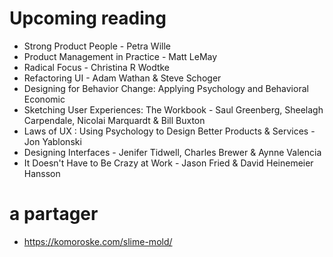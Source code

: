 # Upcoming reading
- Strong Product People - Petra Wille
- Product Management in Practice - Matt LeMay
- Radical Focus - Christina R Wodtke
- Refactoring UI - Adam Wathan & Steve Schoger
- Designing for Behavior Change: Applying Psychology and Behavioral Economic
- Sketching User Experiences: The Workbook - Saul Greenberg, Sheelagh Carpendale, Nicolai Marquardt & Bill Buxton
- Laws of UX : Using Psychology to Design Better Products & Services - Jon Yablonski
- Designing Interfaces - Jenifer Tidwell, Charles Brewer & Aynne Valencia
- It Doesn't Have to Be Crazy at Work -  Jason Fried & David Heinemeier Hansson


# a partager
- https://komoroske.com/slime-mold/
